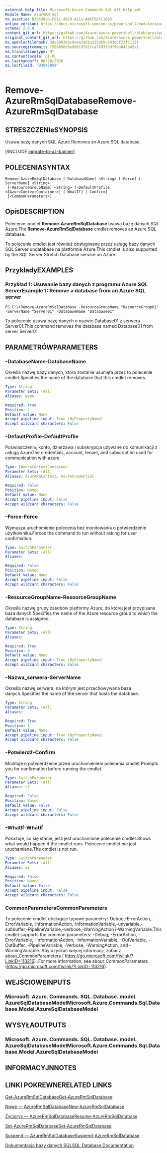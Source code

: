 ```yaml
---
external help file: Microsoft.Azure.Commands.Sql.dll-Help.xml
Module Name: AzureRM.Sql
ms.assetid: B396388D-F91C-4BC9-A211-ABFF5DFC1693
online version: https://docs.microsoft.com/en-us/powershell/module/azurerm.sql/remove-azurermsqldatabase
schema: 2.0.0
content_git_url: https://github.com/Azure/azure-powershell/blob/preview/src/ResourceManager/Sql/Commands.Sql/help/Remove-AzureRmSqlDatabase.md
original_content_git_url: https://github.com/Azure/azure-powershell/blob/preview/src/ResourceManager/Sql/Commands.Sql/help/Remove-AzureRmSqlDatabase.md
ms.openlocfilehash: 3da5093decdaea29d1a225db5c683d2f23f7115f
ms.sourcegitcommit: f599b50d5e980197d1fca769378df90a842b42a1
ms.translationtype: MT
ms.contentlocale: pl-PL
ms.lasthandoff: 08/20/2020
ms.locfileid: "93547859"
---
```

# <span data-ttu-id="4a38d-101">Remove-AzureRmSqlDatabase</span><span class="sxs-lookup"><span data-stu-id="4a38d-101">Remove-AzureRmSqlDatabase</span></span>

## <span data-ttu-id="4a38d-102">STRESZCZENIe</span><span class="sxs-lookup"><span data-stu-id="4a38d-102">SYNOPSIS</span></span>
<span data-ttu-id="4a38d-103">Usuwa bazę danych SQL Azure.</span><span class="sxs-lookup"><span data-stu-id="4a38d-103">Removes an Azure SQL database.</span></span>

[!INCLUDE [migrate-to-az-banner](../../includes/migrate-to-az-banner.md)]

## <span data-ttu-id="4a38d-104">POLECENIA</span><span class="sxs-lookup"><span data-stu-id="4a38d-104">SYNTAX</span></span>

```
Remove-AzureRmSqlDatabase [-DatabaseName] <String> [-Force] [-ServerName] <String>
 [-ResourceGroupName] <String> [-DefaultProfile <IAzureContextContainer>] [-WhatIf] [-Confirm]
 [<CommonParameters>]
```

## <span data-ttu-id="4a38d-105">Opis</span><span class="sxs-lookup"><span data-stu-id="4a38d-105">DESCRIPTION</span></span>
<span data-ttu-id="4a38d-106">Polecenie cmdlet **Remove-AzureRmSqlDatabase** usuwa bazę danych SQL Azure.</span><span class="sxs-lookup"><span data-stu-id="4a38d-106">The **Remove-AzureRmSqlDatabase** cmdlet removes an Azure SQL database.</span></span>

<span data-ttu-id="4a38d-107">To polecenie cmdlet jest również obsługiwane przez usługę bazy danych SQL Server undatabase na platformie Azure.</span><span class="sxs-lookup"><span data-stu-id="4a38d-107">This cmdlet is also supported by the SQL Server Stretch Database service on Azure.</span></span>

## <span data-ttu-id="4a38d-108">Przykłady</span><span class="sxs-lookup"><span data-stu-id="4a38d-108">EXAMPLES</span></span>

### <span data-ttu-id="4a38d-109">Przykład 1: Usuwanie bazy danych z programu Azure SQL Server</span><span class="sxs-lookup"><span data-stu-id="4a38d-109">Example 1: Remove a database from an Azure SQL server</span></span>
```
PS C:\>Remove-AzureRmSqlDatabase -ResourceGroupName "ResourceGroup01" -ServerName "Server01" -DatabaseName "Database01"
```

<span data-ttu-id="4a38d-110">To polecenie usuwa bazę danych o nazwie Database01 z serwera Server01.</span><span class="sxs-lookup"><span data-stu-id="4a38d-110">This command removes the database named Database01 from server Server01.</span></span>

## <span data-ttu-id="4a38d-111">PARAMETRÓW</span><span class="sxs-lookup"><span data-stu-id="4a38d-111">PARAMETERS</span></span>

### <span data-ttu-id="4a38d-112">-DatabaseName</span><span class="sxs-lookup"><span data-stu-id="4a38d-112">-DatabaseName</span></span>
<span data-ttu-id="4a38d-113">Określa nazwę bazy danych, która zostanie usunięta przez to polecenie cmdlet.</span><span class="sxs-lookup"><span data-stu-id="4a38d-113">Specifies the name of the database that this cmdlet removes.</span></span>

```yaml
Type: String
Parameter Sets: (All)
Aliases: Name

Required: True
Position: 2
Default value: None
Accept pipeline input: True (ByPropertyName)
Accept wildcard characters: False
```

### <span data-ttu-id="4a38d-114">-DefaultProfile</span><span class="sxs-lookup"><span data-stu-id="4a38d-114">-DefaultProfile</span></span>
<span data-ttu-id="4a38d-115">Poświadczenia, konto, dzierżawa i subskrypcja używane do komunikacji z usługą Azure</span><span class="sxs-lookup"><span data-stu-id="4a38d-115">The credentials, account, tenant, and subscription used for communication with azure</span></span>

```yaml
Type: IAzureContextContainer
Parameter Sets: (All)
Aliases: AzureRmContext, AzureCredential

Required: False
Position: Named
Default value: None
Accept pipeline input: False
Accept wildcard characters: False
```

### <span data-ttu-id="4a38d-116">-Force</span><span class="sxs-lookup"><span data-stu-id="4a38d-116">-Force</span></span>
<span data-ttu-id="4a38d-117">Wymusza uruchomienie polecenia bez monitowania o potwierdzenie użytkownika.</span><span class="sxs-lookup"><span data-stu-id="4a38d-117">Forces the command to run without asking for user confirmation.</span></span>

```yaml
Type: SwitchParameter
Parameter Sets: (All)
Aliases:

Required: False
Position: Named
Default value: None
Accept pipeline input: False
Accept wildcard characters: False
```

### <span data-ttu-id="4a38d-118">-ResourceGroupName</span><span class="sxs-lookup"><span data-stu-id="4a38d-118">-ResourceGroupName</span></span>
<span data-ttu-id="4a38d-119">Określa nazwę grupy zasobów platformy Azure, do której jest przypisana baza danych.</span><span class="sxs-lookup"><span data-stu-id="4a38d-119">Specifies the name of the Azure resource group to which the database is assigned.</span></span>

```yaml
Type: String
Parameter Sets: (All)
Aliases:

Required: True
Position: 0
Default value: None
Accept pipeline input: True (ByPropertyName)
Accept wildcard characters: False
```

### <span data-ttu-id="4a38d-120">-Nazwa_serwera</span><span class="sxs-lookup"><span data-stu-id="4a38d-120">-ServerName</span></span>
<span data-ttu-id="4a38d-121">Określa nazwę serwera, na którym jest przechowywana baza danych.</span><span class="sxs-lookup"><span data-stu-id="4a38d-121">Specifies the name of the server that hosts the database.</span></span>

```yaml
Type: String
Parameter Sets: (All)
Aliases:

Required: True
Position: 1
Default value: None
Accept pipeline input: True (ByPropertyName)
Accept wildcard characters: False
```

### <span data-ttu-id="4a38d-122">-Potwierdź</span><span class="sxs-lookup"><span data-stu-id="4a38d-122">-Confirm</span></span>
<span data-ttu-id="4a38d-123">Monituje o potwierdzenie przed uruchomieniem polecenia cmdlet.</span><span class="sxs-lookup"><span data-stu-id="4a38d-123">Prompts you for confirmation before running the cmdlet.</span></span>

```yaml
Type: SwitchParameter
Parameter Sets: (All)
Aliases: cf

Required: False
Position: Named
Default value: False
Accept pipeline input: False
Accept wildcard characters: False
```

### <span data-ttu-id="4a38d-124">-WhatIf</span><span class="sxs-lookup"><span data-stu-id="4a38d-124">-WhatIf</span></span>
<span data-ttu-id="4a38d-125">Pokazuje, co się stanie, jeśli jest uruchomione polecenie cmdlet.</span><span class="sxs-lookup"><span data-stu-id="4a38d-125">Shows what would happen if the cmdlet runs.</span></span>
<span data-ttu-id="4a38d-126">Polecenie cmdlet nie jest uruchamiane.</span><span class="sxs-lookup"><span data-stu-id="4a38d-126">The cmdlet is not run.</span></span>

```yaml
Type: SwitchParameter
Parameter Sets: (All)
Aliases: wi

Required: False
Position: Named
Default value: False
Accept pipeline input: False
Accept wildcard characters: False
```

### <span data-ttu-id="4a38d-127">CommonParameters</span><span class="sxs-lookup"><span data-stu-id="4a38d-127">CommonParameters</span></span>
<span data-ttu-id="4a38d-128">To polecenie cmdlet obsługuje typowe parametry:-Debug,-ErrorAction,-ErrorVariable,-InformationAction,-InformationVariable,-unvariable,-subbuffer,-PipelineVariable,-verbose,-WarningAction i-WarningVariable.</span><span class="sxs-lookup"><span data-stu-id="4a38d-128">This cmdlet supports the common parameters: -Debug, -ErrorAction, -ErrorVariable, -InformationAction, -InformationVariable, -OutVariable, -OutBuffer, -PipelineVariable, -Verbose, -WarningAction, and -WarningVariable.</span></span> <span data-ttu-id="4a38d-129">Aby uzyskać więcej informacji, zobacz about_CommonParameters ( https://go.microsoft.com/fwlink/?LinkID=113216) .</span><span class="sxs-lookup"><span data-stu-id="4a38d-129">For more information, see about_CommonParameters (https://go.microsoft.com/fwlink/?LinkID=113216).</span></span>

## <span data-ttu-id="4a38d-130">WEJŚCIOWE</span><span class="sxs-lookup"><span data-stu-id="4a38d-130">INPUTS</span></span>

### <span data-ttu-id="4a38d-131">Microsoft. Azure. Commands. SQL. Database. model. AzureSqlDatabaseModel</span><span class="sxs-lookup"><span data-stu-id="4a38d-131">Microsoft.Azure.Commands.Sql.Database.Model.AzureSqlDatabaseModel</span></span>

## <span data-ttu-id="4a38d-132">WYSYŁA</span><span class="sxs-lookup"><span data-stu-id="4a38d-132">OUTPUTS</span></span>

### <span data-ttu-id="4a38d-133">Microsoft. Azure. Commands. SQL. Database. model. AzureSqlDatabaseModel</span><span class="sxs-lookup"><span data-stu-id="4a38d-133">Microsoft.Azure.Commands.Sql.Database.Model.AzureSqlDatabaseModel</span></span>

## <span data-ttu-id="4a38d-134">INFORMACYJN</span><span class="sxs-lookup"><span data-stu-id="4a38d-134">NOTES</span></span>

## <span data-ttu-id="4a38d-135">LINKI POKREWNE</span><span class="sxs-lookup"><span data-stu-id="4a38d-135">RELATED LINKS</span></span>

[<span data-ttu-id="4a38d-136">Get-AzureRmSqlDatabase</span><span class="sxs-lookup"><span data-stu-id="4a38d-136">Get-AzureRmSqlDatabase</span></span>](./Get-AzureRmSqlDatabase.md)

[<span data-ttu-id="4a38d-137">Nowe — AzureRmSqlDatabase</span><span class="sxs-lookup"><span data-stu-id="4a38d-137">New-AzureRmSqlDatabase</span></span>](./New-AzureRmSqlDatabase.md)

[<span data-ttu-id="4a38d-138">Życiorys — AzureRmSqlDatabase</span><span class="sxs-lookup"><span data-stu-id="4a38d-138">Resume-AzureRmSqlDatabase</span></span>](./Resume-AzureRmSqlDatabase.md)

[<span data-ttu-id="4a38d-139">Set-AzureRmSqlDatabase</span><span class="sxs-lookup"><span data-stu-id="4a38d-139">Set-AzureRmSqlDatabase</span></span>](./Set-AzureRmSqlDatabase.md)

[<span data-ttu-id="4a38d-140">Suspend — AzureRmSqlDatabase</span><span class="sxs-lookup"><span data-stu-id="4a38d-140">Suspend-AzureRmSqlDatabase</span></span>](./Suspend-AzureRmSqlDatabase.md)

[<span data-ttu-id="4a38d-141">Dokumentacja bazy danych SQL</span><span class="sxs-lookup"><span data-stu-id="4a38d-141">SQL Database Documentation</span></span>](https://docs.microsoft.com/azure/sql-database/)


